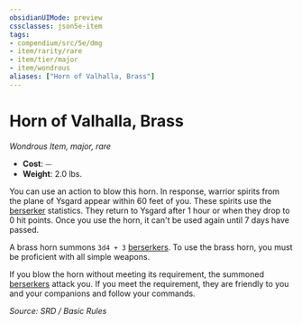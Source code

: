 ```yaml
---
obsidianUIMode: preview
cssclasses: json5e-item
tags:
- compendium/src/5e/dmg
- item/rarity/rare
- item/tier/major
- item/wondrous
aliases: ["Horn of Valhalla, Brass"]
---
```

# Horn of Valhalla, Brass
*Wondrous Item, major, rare*  

- **Cost**: ⏤
- **Weight**: 2.0 lbs.

You can use an action to blow this horn. In response, warrior spirits from the plane of Ysgard appear within 60 feet of you. These spirits use the [berserker](berserker.md) statistics. They return to Ysgard after 1 hour or when they drop to 0 hit points. Once you use the horn, it can't be used again until 7 days have passed.

A brass horn summons `3d4 + 3` [berserkers](berserker.md). To use the brass horn, you must be proficient with all simple weapons.

If you blow the horn without meeting its requirement, the summoned [berserkers](berserker.md) attack you. If you meet the requirement, they are friendly to you and your companions and follow your commands.

*Source: SRD / Basic Rules*